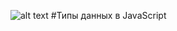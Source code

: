 ![alt text](http://blog.seolib.ru/wp-content/uploads/2015/05/logo-javascript.png)
#Типы данных в JavaScript
